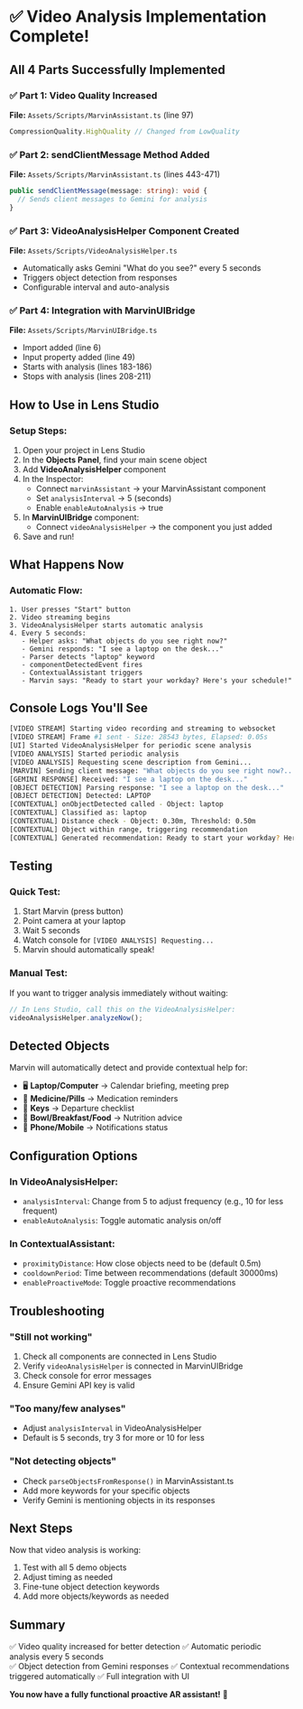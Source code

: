 # ✅ Video Analysis Implementation Complete!

## All 4 Parts Successfully Implemented

### ✅ Part 1: Video Quality Increased
**File:** `Assets/Scripts/MarvinAssistant.ts` (line 97)
```typescript
CompressionQuality.HighQuality // Changed from LowQuality
```

### ✅ Part 2: sendClientMessage Method Added
**File:** `Assets/Scripts/MarvinAssistant.ts` (lines 443-471)
```typescript
public sendClientMessage(message: string): void {
  // Sends client messages to Gemini for analysis
}
```

### ✅ Part 3: VideoAnalysisHelper Component Created
**File:** `Assets/Scripts/VideoAnalysisHelper.ts`
- Automatically asks Gemini "What do you see?" every 5 seconds
- Triggers object detection from responses
- Configurable interval and auto-analysis

### ✅ Part 4: Integration with MarvinUIBridge
**File:** `Assets/Scripts/MarvinUIBridge.ts`
- Import added (line 6)
- Input property added (line 49)
- Starts with analysis (lines 183-186)
- Stops with analysis (lines 208-211)

## How to Use in Lens Studio

### Setup Steps:
1. Open your project in Lens Studio
2. In the **Objects Panel**, find your main scene object
3. Add **VideoAnalysisHelper** component
4. In the Inspector:
   - Connect `marvinAssistant` → your MarvinAssistant component
   - Set `analysisInterval` → 5 (seconds)
   - Enable `enableAutoAnalysis` → true
5. In **MarvinUIBridge** component:
   - Connect `videoAnalysisHelper` → the component you just added
6. Save and run!

## What Happens Now

### Automatic Flow:
```
1. User presses "Start" button
2. Video streaming begins
3. VideoAnalysisHelper starts automatic analysis
4. Every 5 seconds:
   - Helper asks: "What objects do you see right now?"
   - Gemini responds: "I see a laptop on the desk..."
   - Parser detects "laptop" keyword
   - componentDetectedEvent fires
   - ContextualAssistant triggers
   - Marvin says: "Ready to start your workday? Here's your schedule!"
```

## Console Logs You'll See

```bash
[VIDEO STREAM] Starting video recording and streaming to websocket
[VIDEO STREAM] Frame #1 sent - Size: 28543 bytes, Elapsed: 0.05s
[UI] Started VideoAnalysisHelper for periodic scene analysis
[VIDEO ANALYSIS] Started periodic analysis
[VIDEO ANALYSIS] Requesting scene description from Gemini...
[MARVIN] Sending client message: "What objects do you see right now?..."
[GEMINI RESPONSE] Received: "I see a laptop on the desk..."
[OBJECT DETECTION] Parsing response: "I see a laptop on the desk..."
[OBJECT DETECTION] Detected: LAPTOP
[CONTEXTUAL] onObjectDetected called - Object: laptop
[CONTEXTUAL] Classified as: laptop
[CONTEXTUAL] Distance check - Object: 0.30m, Threshold: 0.50m
[CONTEXTUAL] Object within range, triggering recommendation
[CONTEXTUAL] Generated recommendation: Ready to start your workday? Here's your schedule for today...
```

## Testing

### Quick Test:
1. Start Marvin (press button)
2. Point camera at your laptop
3. Wait 5 seconds
4. Watch console for `[VIDEO ANALYSIS] Requesting...`
5. Marvin should automatically speak!

### Manual Test:
If you want to trigger analysis immediately without waiting:
```typescript
// In Lens Studio, call this on the VideoAnalysisHelper:
videoAnalysisHelper.analyzeNow();
```

## Detected Objects

Marvin will automatically detect and provide contextual help for:
- 🖥️ **Laptop/Computer** → Calendar briefing, meeting prep
- 💊 **Medicine/Pills** → Medication reminders
- 🔑 **Keys** → Departure checklist
- 🥣 **Bowl/Breakfast/Food** → Nutrition advice
- 📱 **Phone/Mobile** → Notifications status

## Configuration Options

### In VideoAnalysisHelper:
- `analysisInterval`: Change from 5 to adjust frequency (e.g., 10 for less frequent)
- `enableAutoAnalysis`: Toggle automatic analysis on/off

### In ContextualAssistant:
- `proximityDistance`: How close objects need to be (default 0.5m)
- `cooldownPeriod`: Time between recommendations (default 30000ms)
- `enableProactiveMode`: Toggle proactive recommendations

## Troubleshooting

### "Still not working"
1. Check all components are connected in Lens Studio
2. Verify `videoAnalysisHelper` is connected in MarvinUIBridge
3. Check console for error messages
4. Ensure Gemini API key is valid

### "Too many/few analyses"
- Adjust `analysisInterval` in VideoAnalysisHelper
- Default is 5 seconds, try 3 for more or 10 for less

### "Not detecting objects"
- Check `parseObjectsFromResponse()` in MarvinAssistant.ts
- Add more keywords for your specific objects
- Verify Gemini is mentioning objects in its responses

## Next Steps

Now that video analysis is working:
1. Test with all 5 demo objects
2. Adjust timing as needed
3. Fine-tune object detection keywords
4. Add more objects/keywords as needed

## Summary

✅ Video quality increased for better detection
✅ Automatic periodic analysis every 5 seconds  
✅ Object detection from Gemini responses
✅ Contextual recommendations triggered automatically
✅ Full integration with UI

**You now have a fully functional proactive AR assistant!** 🎉
